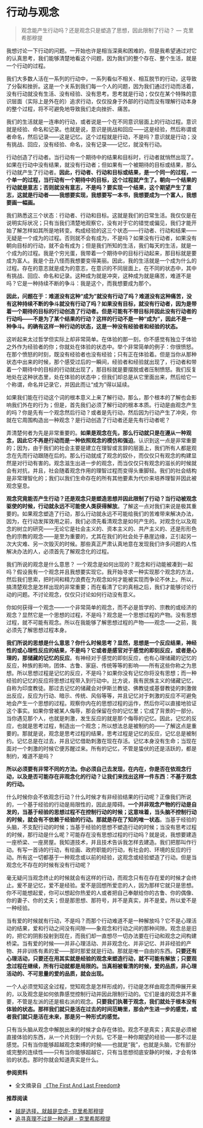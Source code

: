 # 行动与观念


> 观念能产生行动吗？还是观念只是塑造了思想，因此限制了行动？ — 克里希那穆提

我想讨论一下行动的问题。一开始也许是相当深奥和困难的，但是我希望通过对它的认真思考，我们能够清楚地看这个问题，因为我们的整个存在、整个生活，就是一个行动的过程。

我们大多数人活在一系列的行动中，一系列看似不相关、相互脱节的行动，这导致了分裂和挫折。这是一个关系到我们每一个人的问题，因为我们通过行动而活着，没有行动就没有生活、没有经验、没有思考。思考就是行动；仅仅在某个特殊的意识层面（实际上是外在的）追求行动，仅仅投身于外部的行动而没有理解行动本身的整个过程，将不可避免地导致我们走向挫折、痛苦。

我们的生活就是一连串的行动，或者说是一个在不同意识层面上的行动过程。意识就是经验、命名和记录。也就是说，意识是挑战和回应——这是经验，然后称谓或者命名，然后记录——这是记忆。这个过程就是行动，不是吗？意识就是行动；没有挑战、回应，没有经验、命名，没有记录——记忆，就没有行动。

行动创造了行动者。当行动有一个期待中的结果和目标时，行动者就悄然出现了。如果在行动中没有结果，就没有行动者；但如果有一个被期待的目标或结果，那么行动就产生了行动者。**因此，行动者、行动和目标或结果，是一个同一的过程，一个单一的过程，当行动有一个期待中的目标，这个过程就产生了。朝向一个结果的行动就是意志；否则就没有意志，不是吗？要实现一个结果，这个期望产生了意志，这就是行动者——我想要实现，我想要写一本书，我想要成为一个富人，我想要画一幅画。**

我们熟悉这三个状态：行动者、行动和目标。这就是我们的日常生活。我仅仅是在说明实际状况；只有当我们清楚地观察它，没有对于它的错觉或偏见，我们才能开始了解怎样如其所是地转变。构成经验的这三个状态——行动者、行动和结果——无疑是一个成为的过程。否则就不会有成为，不是吗？如果没有行动者，如果没有朝向目标的行动，就不会有成为；但是我们所知的生活，我们每天的生活，就是一个成为的过程。我是个穷光蛋，我带着一个期待中的目标行动起来，那目标就是要成为富人。我是个丑八怪而我想要变得美丽。因此，我的生活就是一个成为什么的过程。存在的意志就是成为的意志，在意识的不同层面上，在不同的状态中，其中有挑战、回应、命名和记录。这种成为就是冲突，这种成为就是痛苦，难道不是吗？它是一种持续不断的争斗：我是这个，而我想要成为那个。

**因此，问题在于：难道没有这种“成为”就没有行动了吗？难道没有这种痛苦，没有这种持续不断的争斗就没有行动了吗？如果没有目标，就没有行动者，因为是带着一个期待的目标的行动创造了行动者。但是可能有不带目标并因此没有行动者的行动吗——不是为了某个结果的行动？这样的行动不是一种“成为”，因此不是一种争斗。的确有这样一种行动的状态，这是一种没有经验者和经验的状态。**

这听起来太过哲学但实际上却非常简单。在体验的那一刻，你不感觉有独立于体验之外作为经验者的你；你就处在体验的状态中。举个非常简单的例子：你很愤怒。在那个愤怒的时刻，既没有经验者也没有经验；只有正在体验着。但是当你从那种状态中出来的时候，那个感受过后的一瞬间，经验者和经验就出现了，行动者和带着一个期待中的目标的行动就出现了，那目标就是要摆脱或者压制愤怒。我们反复地处在这种状态里，处在体验的状态中；但我们却总是从它里面出来，然后给它一个称谓，命名并记录它，并因此而让“成为”得以延续。

如果我们能在行动这个词的根本意义上来了解行动，那么，那个根本的了解也会影响我们外在的行为；但是，首先我们必须了解行动的根本本质。行动是由观念产生的吗？你是先有一个观念然后行动？或者是先行动，然后因为行动产生了冲突，你就在它周围构造出一种观念？是行动创造了行动者还是先有行动者呢？

弄清楚何者为先是非常重要的。**如果是观念在先，那么行动就只是在遵从一种观念，因此它不再是行动而是一种依照观念的模仿和强迫**。认识到这一点是非常重要的；因为，由于我们的社会主要是建立在理智或言辞的层面上，我们所有人都是观念在先而行动跟随在后的。那么行动就成了观念的奴仆，而仅仅只有观念的构建显然是对行动有害的。观念滋生出进一步的观念，而当仅仅只有观念的滋长的时候就会有对抗，并且，社会随着观念作用的理智过程而变得头重脚轻。我们的社会结构是非常理智化的；我们以我们生命存在的所有其他要素为代价来培养理智并因此被观念窒息。

**观念究竟能否产生行动？还是观念只是塑造思想并因此限制了行动？当行动被观念驱使的时候，行动就永远不可能使人类获得解放**。了解这一点对我们来说是极其重要的。如果观念塑造了行动，那么行动就永远不可能给我们的苦难带来解决办法，因为，在行动发挥效用之前，我们必须先看清观念是如何产生的。对观念化以及观念的树立的研究——无论它是社会主义的、资本主义的、共产主义的、还是形形色色的宗教的观念——是至为重要的，尤其在我们的社会处于悬崖边缘，正引起另一次大灾难、另一次毁灭的时候。那些真正严肃认真地意在发现我们许多问题的人性解决办法的人，必须首先了解观念化的过程。

我们所说的观念是什么意思？ 一个观念是如何出现的？观念和行动能被凑到一起吗？假设我有一个观念并且我想要实现它。我开始寻求一种实现那个观念的方法，然后我们思索，把时间和精力浪费在为观念如何才能被实现而争论不休上。所以，搞清楚观念是怎样出现的非常重要；而在看清了它的真相之后，我们才能够讨论行动的问题。不讨论观念，仅仅只讨论如何行动没有意义。

你如何获得一个观念——一个非常简单的观念，而不必是哲学的、宗教的或经济的观念？显然它是一个思想的过程，不是吗？观念是一个思想过程的产物。没有思想过程，就不可能有观念。所以在我能够了解思想过程的产物——观念——之前，我必须先了解思想过程本身。

**我们所说的思想是什么意思？你什么时候思考？显然，思想是一个反应结果，神经性的或心理性反应的结果，不是吗？它或者是感官对于感觉的即刻反应，或者是心理的，那储藏的记忆的反应**。有神经对于感觉的即刻反应，也有心理储藏的记忆的反应，种族的影响，团体、古鲁、家庭、传统等等的影响——所有这些你称之为思想。所以思想过程是记忆的反应，不是吗？如果你没有记忆你将没有思想；而一种经验的记忆的反应将思想过程带入到行动中。比方说，我有民族主义的储藏记忆，自称为印度教徒。那过去记忆的储藏会对伊斯兰教徒、佛教徒或基督教徒的刺激做出反应，反应为行动、暗示、传统、风俗等等，并且记忆对于刺激的反应不可避免地会产生一个思想的过程。观察你内在的思想过程的运作，然后你可以直接地验证这个事实。如果你曾被某人侮辱，那会保留在你的记忆里；它成了背景的一部分。当你遇见那个人，也就是刺激，发生反应的就是那个侮辱的记忆。因此，记忆的反应，也就是思考过程，制造出一个观念；所以想法总是被制约的——了解这点是重要的。那就是说，观念是思考过程的结果，思考过程是记忆的反应，记忆总是被制约。记忆总是在过去，并且记忆借助刺激在现在存活。记忆本身没有生命；当现在面对一个刺激的时候它便苏醒过来。所有的记忆，不管是蛰伏的还是活跃的，都是制约，难道不是吗？

**所以必须要有非常不同的方法。你必须自己去发现，在内在，你是否在依观念行动，以及是否可能存在非观念化的行动？让我们来找出这样一件东西：不基于观念的行动。**

什么时候你会不依观念行动？什么时候才有非经验结果的行动呢？正像我们所说的，一个基于经验的行动是局限性的，因此是障碍。**一个并非观念产物的行动是自发的，当基于经验的思想过程不在控制行动的时候；这意味着，当头脑不控制行动的时候，就会有不依赖于经验的行动。那就是存在了知的唯一状态**。当基于经验的头脑，不支配行动的时候；当基于经验的思想不塑造行动的时候；当没有思考过程的时候，那行动是什么呢？可能存在没有思想过程的行动吗？就是说，我想要建造一座桥梁、一座房屋。我知道技术，并且技术告诉我怎样去建造。我们把那叫作行动。有写一首诗的行动，有绘画、政府职能的行动，有社会的、环境的反应的行动。所有这一切都基于一种观念或以前的经验，这观念或经验塑造了行动。但是当观念化不存在的时候有没有行动呢？

毫无疑问当观念终止的时候就会有这样的行动，而观念只有在存在爱的时候才会终止。爰不是记忆，爱不是经验。爱不是回想所爱恋的人，因为那样它就只是思想。你不可能想起爱，你可以想起你热爱的人或者把自己奉献给你的古鲁、你的偶像、你的妻子、你的丈夫；但是那思想、那符号，并不是真实，并不是爱。所以爱不是一种经验。

当有爱的时候就有行动，不是吗？而那个行动难道不是一种解放吗？它不是心理活动的结果，爱和行动之间没有间隙——象观念和行动之间的那种间隙。观念总是旧的，把它的阴影投射到现在，而我们却一直想尽一切办法要在行动和观念之间构建桥梁。当有爱的时候——并非心理活动、并非观念化、并非记忆、并非经验的产物、并非训练有素的爱——那时那爱就是行动。那就是唯一自由的东西。**只要还有心理活动，只要还在用其实就是经验的观念来塑造行动，就不可能有解放；只要观念过程在继续，所有行动就都是局限的。当真相被看清的时候，爱的品质，非心理活动的、不可思量的爱的品质，就会出现。**

一个人必须觉知这全过程，觉知观念是怎样形成的，行动是怎样由观念而伸展开来的，以及观念是如何依靠感觉控制行动并因此限制行动的。它们是谁的观念并不重要，不管是左派的还是极右派的观念。**只要我们执著于观念，我们就处于根本没有体验的状态。那样我们就只是活在过去的时间范畴里，那会产生进一步的感觉，或者我们就只是活在未来，那是另一种形式的感觉。**

只有当头脑从观念中解脱出来的时候才会存在体验。观念不是真实；真实是必须被直接体验的东西，从一个片刻到一个片刻。它不是一种你期望的经验——那不过是感觉。只有当你能够超越观念束缚的时候——也就是“我”，也就是头脑，它有部分或完整的连续性——只有当你能够超越它，只有当思想彻底安静的时候，才会有体验的状态。那时你就会知道真实是什么。

**参阅资料**

- 全文摘录自 [《The First And Last Freedom》](https://selfdefinition.org/krishnamurti/Jiddu_Krishnamurt_The_First_And_Last_Freedom.pdf)

**推荐阅读**

- [越是选择，就越是空虚 ​- 克里希那穆提](https://mp.weixin.qq.com/s/xg8jKALRfQEpmeTBegm1Ng)
- [追寻真理不过是一种逃避 - 克里希那穆提](https://mp.weixin.qq.com/s/GpVbz6yianmiantlpU2Eyw)

